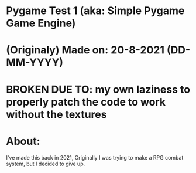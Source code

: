 # Pygame Test 1 (aka: Simple Pygame Game Engine)
# (Originaly) Made on: 20-8-2021 (DD-MM-YYYY)
# BROKEN DUE TO: my own laziness to properly patch the code to work without the textures
# About:
I've made this back in 2021, Originally I was trying to make a RPG combat system, but I decided to give up.